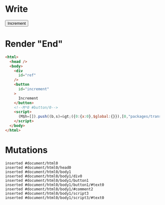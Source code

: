 # Write
  <div id=ref></div><button id=increment>Increment</button><!M*0 #button/0><script>(M$h=[]).push((b,s)=>({0:{x:0},$global:{}}),[0,"packages/translator-tags/src/__tests__/fixtures/lifecycle-tag-this/template.marko_0_x",])</script>


# Render "End"
```html
<html>
  <head />
  <body>
    <div
      id="ref"
    />
    <button
      id="increment"
    >
      Increment
    </button>
    <!--M*0 #button/0-->
    <script>
      (M$h=[]).push((b,s)=&gt;({0:{x:0},$global:{}}),[0,"packages/translator-tags/src/__tests__/fixtures/lifecycle-tag-this/template.marko_0_x",])
    </script>
  </body>
</html>
```

# Mutations
```
inserted #document/html0
inserted #document/html0/head0
inserted #document/html0/body1
inserted #document/html0/body1/div0
inserted #document/html0/body1/button1
inserted #document/html0/body1/button1/#text0
inserted #document/html0/body1/#comment2
inserted #document/html0/body1/script3
inserted #document/html0/body1/script3/#text0
```